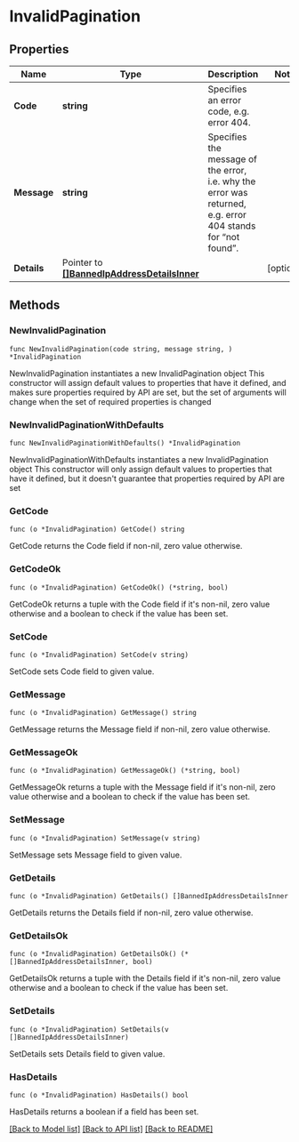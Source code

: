 # InvalidPagination

## Properties

Name | Type | Description | Notes
------------ | ------------- | ------------- | -------------
**Code** | **string** | Specifies an error code, e.g. error 404. | 
**Message** | **string** | Specifies the message of the error, i.e. why the error was returned, e.g. error 404 stands for “not found”. | 
**Details** | Pointer to [**[]BannedIpAddressDetailsInner**](BannedIpAddressDetailsInner.md) |  | [optional] 

## Methods

### NewInvalidPagination

`func NewInvalidPagination(code string, message string, ) *InvalidPagination`

NewInvalidPagination instantiates a new InvalidPagination object
This constructor will assign default values to properties that have it defined,
and makes sure properties required by API are set, but the set of arguments
will change when the set of required properties is changed

### NewInvalidPaginationWithDefaults

`func NewInvalidPaginationWithDefaults() *InvalidPagination`

NewInvalidPaginationWithDefaults instantiates a new InvalidPagination object
This constructor will only assign default values to properties that have it defined,
but it doesn't guarantee that properties required by API are set

### GetCode

`func (o *InvalidPagination) GetCode() string`

GetCode returns the Code field if non-nil, zero value otherwise.

### GetCodeOk

`func (o *InvalidPagination) GetCodeOk() (*string, bool)`

GetCodeOk returns a tuple with the Code field if it's non-nil, zero value otherwise
and a boolean to check if the value has been set.

### SetCode

`func (o *InvalidPagination) SetCode(v string)`

SetCode sets Code field to given value.


### GetMessage

`func (o *InvalidPagination) GetMessage() string`

GetMessage returns the Message field if non-nil, zero value otherwise.

### GetMessageOk

`func (o *InvalidPagination) GetMessageOk() (*string, bool)`

GetMessageOk returns a tuple with the Message field if it's non-nil, zero value otherwise
and a boolean to check if the value has been set.

### SetMessage

`func (o *InvalidPagination) SetMessage(v string)`

SetMessage sets Message field to given value.


### GetDetails

`func (o *InvalidPagination) GetDetails() []BannedIpAddressDetailsInner`

GetDetails returns the Details field if non-nil, zero value otherwise.

### GetDetailsOk

`func (o *InvalidPagination) GetDetailsOk() (*[]BannedIpAddressDetailsInner, bool)`

GetDetailsOk returns a tuple with the Details field if it's non-nil, zero value otherwise
and a boolean to check if the value has been set.

### SetDetails

`func (o *InvalidPagination) SetDetails(v []BannedIpAddressDetailsInner)`

SetDetails sets Details field to given value.

### HasDetails

`func (o *InvalidPagination) HasDetails() bool`

HasDetails returns a boolean if a field has been set.


[[Back to Model list]](../README.md#documentation-for-models) [[Back to API list]](../README.md#documentation-for-api-endpoints) [[Back to README]](../README.md)


